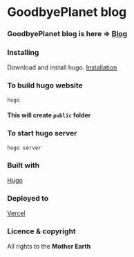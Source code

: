 # GoodbyePlanet blog

### GoodbyePlanet blog is here => [Blog](https://goodbyeplanet-blog.vercel.app/)

### Installing

Download and install hugo. [Installation](https://gohugo.io/getting-started/quick-start/#step-1-install-hugo)

### To build hugo website
```shell
hugo
```
#### This will create `public` folder

### To start hugo server

```shell
hugo server
```

### Built with

[Hugo](https://gohugo.io/)

### Deployed to

[Vercel](https://vercel.com/)

### Licence & copyright

All rights to the **Mother Earth**
